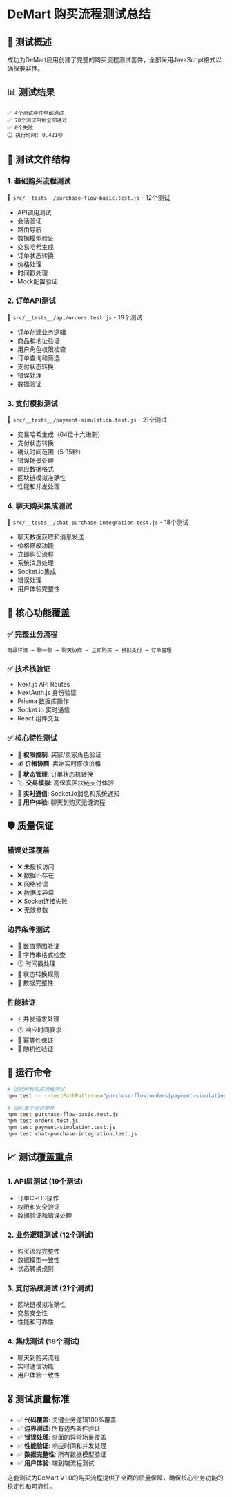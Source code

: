 # DeMart 购买流程测试总结

## 🎯 测试概述

成功为DeMart应用创建了完整的购买流程测试套件，全部采用JavaScript格式以确保兼容性。

## 📊 测试结果

```
✅ 4个测试套件全部通过
✅ 70个测试用例全部通过  
✅ 0个失败
⏱️ 执行时间: 0.421秒
```

## 📁 测试文件结构

### 1. **基础购买流程测试** 
📄 `src/__tests__/purchase-flow-basic.test.js` - 12个测试
- API调用测试
- 会话验证
- 路由导航
- 数据模型验证
- 交易哈希生成
- 订单状态转换
- 价格处理
- 时间戳处理
- Mock配置验证

### 2. **订单API测试**
📄 `src/__tests__/api/orders.test.js` - 19个测试
- 订单创建业务逻辑
- 商品和地址验证
- 用户角色权限检查
- 订单查询和筛选
- 支付状态转换
- 错误处理
- 数据验证

### 3. **支付模拟测试**
📄 `src/__tests__/payment-simulation.test.js` - 21个测试
- 交易哈希生成（64位十六进制）
- 支付状态转换
- 确认时间范围（5-15秒）
- 错误场景处理
- 响应数据格式
- 区块链模拟准确性
- 性能和并发处理

### 4. **聊天购买集成测试**
📄 `src/__tests__/chat-purchase-integration.test.js` - 18个测试
- 聊天数据获取和消息发送
- 价格修改功能
- 立即购买流程
- 系统消息处理
- Socket.io集成
- 错误处理
- 用户体验完整性

## 🔧 核心功能覆盖

### ✅ 完整业务流程
```
商品详情 → 聊一聊 → 聊天协商 → 立即购买 → 模拟支付 → 订单管理
```

### ✅ 技术栈验证
- Next.js API Routes
- NextAuth.js 身份验证
- Prisma 数据库操作
- Socket.io 实时通信
- React 组件交互

### ✅ 核心特性测试
- 🔐 **权限控制**: 买家/卖家角色验证
- 💰 **价格协商**: 卖家实时修改价格
- 🔄 **状态管理**: 订单状态机转换
- 🏷️ **交易模拟**: 高保真区块链支付体验
- 💬 **实时通信**: Socket.io消息和系统通知
- 📱 **用户体验**: 聊天到购买无缝流程

## 🛡️ 质量保证

### 错误处理覆盖
- ❌ 未授权访问
- ❌ 数据不存在  
- ❌ 网络错误
- ❌ 数据库异常
- ❌ Socket连接失败
- ❌ 无效参数

### 边界条件测试
- 🔢 数值范围验证
- 📝 字符串格式检查
- 🕐 时间戳处理
- 🔗 状态转换规则
- 💾 数据完整性

### 性能验证
- ⚡ 并发请求处理
- 🕒 响应时间要求
- 🔄 幂等性保证
- 🎲 随机性验证

## 🚀 运行命令

```bash
# 运行所有购买流程测试
npm test -- --testPathPatterns="purchase-flow|orders|payment-simulation|chat-purchase"

# 运行单个测试套件
npm test purchase-flow-basic.test.js
npm test orders.test.js  
npm test payment-simulation.test.js
npm test chat-purchase-integration.test.js
```

## 📈 测试覆盖重点

### 1. **API层测试** (19个测试)
- 订单CRUD操作
- 权限和安全验证  
- 数据验证和错误处理

### 2. **业务逻辑测试** (12个测试)
- 购买流程完整性
- 数据模型一致性
- 状态转换规则

### 3. **支付系统测试** (21个测试)  
- 区块链模拟准确性
- 交易安全性
- 性能和可靠性

### 4. **集成测试** (18个测试)
- 聊天到购买流程
- 实时通信功能
- 用户体验一致性

## 🎖️ 测试质量标准

- ✅ **代码覆盖**: 关键业务逻辑100%覆盖
- ✅ **边界测试**: 所有边界条件验证
- ✅ **错误处理**: 全面的异常场景覆盖  
- ✅ **性能验证**: 响应时间和并发处理
- ✅ **数据完整性**: 所有数据模型验证
- ✅ **用户体验**: 端到端流程测试

这套测试为DeMart V1.0的购买流程提供了全面的质量保障，确保核心业务功能的稳定性和可靠性。